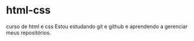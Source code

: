 # html-css
 curso de html e css
Estou estudando git e github e aprendendo a gerenciar meus repositórios.